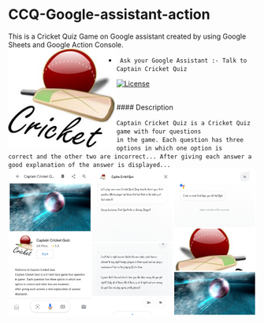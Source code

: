 # CCQ-Google-assistant-action
This is a Cricket Quiz Game on Google assistant created by using Google Sheets and Google Action Console.
<br>
<img  height='200' src="https://github.com/arwazkhan189/CCQ-Google-assistant-action/blob/main/logo1.jpg" align='left'>
- <code> Ask your Google Assistant :- Talk to Captain Cricket Quiz </code>

[![License](https://img.shields.io/badge/License-Apache%202.0-blue.svg)](https://opensource.org/licenses/Apache-2.0)

<br>
#### Description

<code>Captain Cricket Quiz is a Cricket Quiz game with four questions in the game. Each question has three options in which one option is correct and the other two are incorrect... After giving each answer a good explanation of the answer is displayed...</code>
<img  height='300' src="https://github.com/arwazkhan189/CCQ-Google-assistant-action/blob/main/CCQPS.jpg" align='center'>
